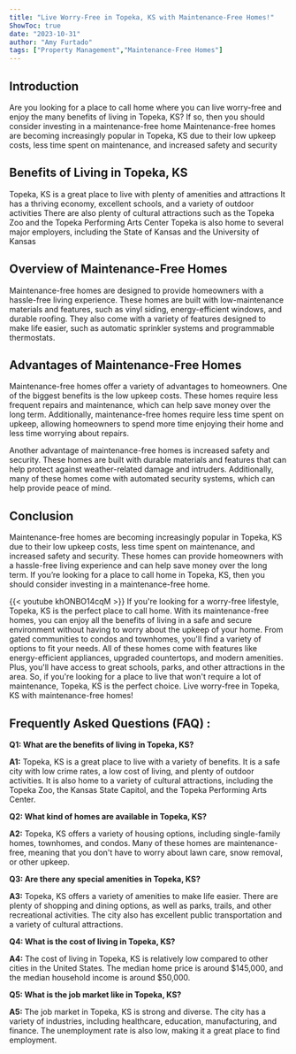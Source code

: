 ```yaml
---
title: "Live Worry-Free in Topeka, KS with Maintenance-Free Homes!"
ShowToc: true 
date: "2023-10-31"
author: "Amy Furtado" 
tags: ["Property Management","Maintenance-Free Homes"]
---
```

## Introduction 
Are you looking for a place to call home where you can live worry-free and enjoy the many benefits of living in Topeka, KS? If so, then you should consider investing in a maintenance-free home Maintenance-free homes are becoming increasingly popular in Topeka, KS due to their low upkeep costs, less time spent on maintenance, and increased safety and security 

## Benefits of Living in Topeka, KS
Topeka, KS is a great place to live with plenty of amenities and attractions It has a thriving economy, excellent schools, and a variety of outdoor activities There are also plenty of cultural attractions such as the Topeka Zoo and the Topeka Performing Arts Center Topeka is also home to several major employers, including the State of Kansas and the University of Kansas 

## Overview of Maintenance-Free Homes
Maintenance-free homes are designed to provide homeowners with a hassle-free living experience. These homes are built with low-maintenance materials and features, such as vinyl siding, energy-efficient windows, and durable roofing. They also come with a variety of features designed to make life easier, such as automatic sprinkler systems and programmable thermostats. 

## Advantages of Maintenance-Free Homes
Maintenance-free homes offer a variety of advantages to homeowners. One of the biggest benefits is the low upkeep costs. These homes require less frequent repairs and maintenance, which can help save money over the long term. Additionally, maintenance-free homes require less time spent on upkeep, allowing homeowners to spend more time enjoying their home and less time worrying about repairs. 

Another advantage of maintenance-free homes is increased safety and security. These homes are built with durable materials and features that can help protect against weather-related damage and intruders. Additionally, many of these homes come with automated security systems, which can help provide peace of mind. 

## Conclusion
Maintenance-free homes are becoming increasingly popular in Topeka, KS due to their low upkeep costs, less time spent on maintenance, and increased safety and security. These homes can provide homeowners with a hassle-free living experience and can help save money over the long term. If you’re looking for a place to call home in Topeka, KS, then you should consider investing in a maintenance-free home.

{{< youtube khONBO14cqM >}} 
If you're looking for a worry-free lifestyle, Topeka, KS is the perfect place to call home. With its maintenance-free homes, you can enjoy all the benefits of living in a safe and secure environment without having to worry about the upkeep of your home. From gated communities to condos and townhomes, you'll find a variety of options to fit your needs. All of these homes come with features like energy-efficient appliances, upgraded countertops, and modern amenities. Plus, you'll have access to great schools, parks, and other attractions in the area. So, if you're looking for a place to live that won't require a lot of maintenance, Topeka, KS is the perfect choice. Live worry-free in Topeka, KS with maintenance-free homes!

## Frequently Asked Questions (FAQ) :
**Q1: What are the benefits of living in Topeka, KS?**

**A1:** Topeka, KS is a great place to live with a variety of benefits. It is a safe city with low crime rates, a low cost of living, and plenty of outdoor activities. It is also home to a variety of cultural attractions, including the Topeka Zoo, the Kansas State Capitol, and the Topeka Performing Arts Center.

**Q2: What kind of homes are available in Topeka, KS?**

**A2:** Topeka, KS offers a variety of housing options, including single-family homes, townhomes, and condos. Many of these homes are maintenance-free, meaning that you don't have to worry about lawn care, snow removal, or other upkeep. 

**Q3: Are there any special amenities in Topeka, KS?**

**A3:** Topeka, KS offers a variety of amenities to make life easier. There are plenty of shopping and dining options, as well as parks, trails, and other recreational activities. The city also has excellent public transportation and a variety of cultural attractions. 

**Q4: What is the cost of living in Topeka, KS?**

**A4:** The cost of living in Topeka, KS is relatively low compared to other cities in the United States. The median home price is around $145,000, and the median household income is around $50,000. 

**Q5: What is the job market like in Topeka, KS?**

**A5:** The job market in Topeka, KS is strong and diverse. The city has a variety of industries, including healthcare, education, manufacturing, and finance. The unemployment rate is also low, making it a great place to find employment.



